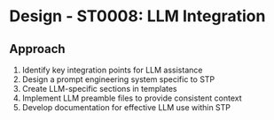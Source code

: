 # Design - ST0008: LLM Integration

## Approach

1. Identify key integration points for LLM assistance
2. Design a prompt engineering system specific to STP
3. Create LLM-specific sections in templates
4. Implement LLM preamble files to provide consistent context
5. Develop documentation for effective LLM use within STP


